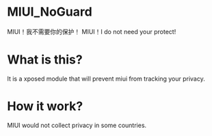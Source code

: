 # MIUI_NoGuard
MIUI！我不需要你的保护！
MIUI！I do not need your protect!

# What is this?
It is a xposed module that will prevent miui from tracking your privacy.

# How it work?
MIUI would not collect privacy in some countries.
